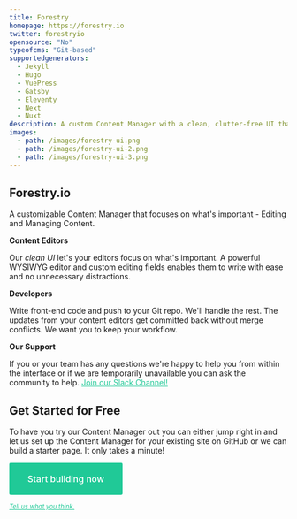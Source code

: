 ```yaml
---
title: Forestry
homepage: https://forestry.io
twitter: forestryio
opensource: "No"
typeofcms: "Git-based"
supportedgenerators:
  - Jekyll
  - Hugo
  - VuePress
  - Gatsby
  - Eleventy
  - Next
  - Nuxt
description: A custom Content Manager with a clean, clutter-free UI that commits automatically to your repo.
images:
  - path: /images/forestry-ui.png
  - path: /images/forestry-ui-2.png
  - path: /images/forestry-ui-3.png
---
```

## Forestry.io

A customizable Content Manager that focuses on what's important - Editing and Managing Content.

**Content Editors**

Our *clean UI* let's your editors focus on what's important. A powerful WYSIWYG editor and custom editing fields enables them to write with ease and no unnecessary distractions.

**Developers**

Write front-end code and push to your Git repo. We'll handle the rest. The updates from your content editors get committed back without merge conflicts. We want you to keep your workflow.

**Our Support**

If you or your team has any questions we're happy to help you from within the interface or if we are temporarily unavailable you can ask the community to help. <a href="http://bit.ly/2oZBstD" style="color: #20c997;">Join our Slack Channel!</a>

## Get Started for Free

To have you try our Content Manager out you can either jump right in and let us set up the Content Manager for your existing site on GitHub or we can build a starter page. It only takes a minute!

<a href="http://bit.ly/2DbXpL4" class="button primary big" style="padding: 1.25rem 2rem; background-color: #20c997; color: #fff; text-decoration: none;     border: 1px solid transparent; border-radius: 0.15em; cursor: pointer; display: inline-block; font-size: 16px; font-weight: 500; line-height: 1em;">Start building now</a>

<a href="mailto:support@forestry.io" style="font-size: 0.8em; color: #20c997;">*Tell us what you think.*</a>

